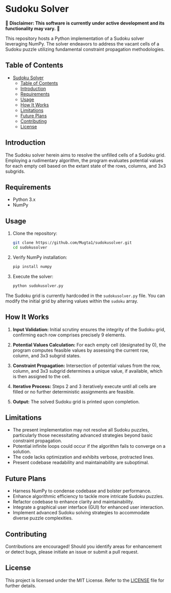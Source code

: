 # Sudoku Solver

🚧 **Disclaimer: This software is currently under active development and its functionality may vary.** 🚧

This repository hosts a Python implementation of a Sudoku solver leveraging NumPy. The solver endeavors to address the vacant cells of a Sudoku puzzle utilizing fundamental constraint propagation methodologies.

## Table of Contents

- [Sudoku Solver](#sudoku-solver)
  - [Table of Contents](#table-of-contents)
  - [Introduction](#introduction)
  - [Requirements](#requirements)
  - [Usage](#usage)
  - [How It Works](#how-it-works)
  - [Limitations](#limitations)
  - [Future Plans](#future-plans)
  - [Contributing](#contributing)
  - [License](#license)

## Introduction

The Sudoku solver herein aims to resolve the unfilled cells of a Sudoku grid. Employing a rudimentary algorithm, the program evaluates potential values for each empty cell based on the extant state of the rows, columns, and 3x3 subgrids.

## Requirements

- Python 3.x
- NumPy

## Usage

1. Clone the repository:
   ```sh
   git clone https://github.com/Mugta1/sudokusolver.git
   cd sudokusolver
   ```

2. Verify NumPy installation:
   ```sh
   pip install numpy
   ```

3. Execute the solver:
   ```sh
   python sudokusolver.py
   ```

The Sudoku grid is currently hardcoded in the `sudokusolver.py` file. You can modify the initial grid by altering values within the `sudoku` array.

## How It Works

1. **Input Validation:** Initial scrutiny ensures the integrity of the Sudoku grid, confirming each row comprises precisely 9 elements.

2. **Potential Values Calculation:** For each empty cell (designated by 0), the program computes feasible values by assessing the current row, column, and 3x3 subgrid states.

3. **Constraint Propagation:** Intersection of potential values from the row, column, and 3x3 subgrid determines a unique value, if available, which is then assigned to the cell.

4. **Iterative Process:** Steps 2 and 3 iteratively execute until all cells are filled or no further deterministic assignments are feasible.

5. **Output:** The solved Sudoku grid is printed upon completion.

## Limitations

- The present implementation may not resolve all Sudoku puzzles, particularly those necessitating advanced strategies beyond basic constraint propagation.
- Potential infinite loops could occur if the algorithm fails to converge on a solution.
- The code lacks optimization and exhibits verbose, protracted lines.
- Present codebase readability and maintainability are suboptimal.

## Future Plans

- Harness NumPy to condense codebase and bolster performance.
- Enhance algorithmic efficiency to tackle more intricate Sudoku puzzles.
- Refactor codebase to enhance clarity and maintainability.
- Integrate a graphical user interface (GUI) for enhanced user interaction.
- Implement advanced Sudoku solving strategies to accommodate diverse puzzle complexities.

## Contributing

Contributions are encouraged! Should you identify areas for enhancement or detect bugs, please initiate an issue or submit a pull request.

## License

This project is licensed under the MIT License. Refer to the [LICENSE](LICENSE) file for further details.

